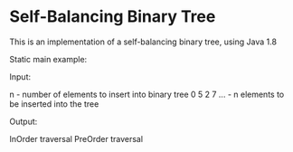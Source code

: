 # Self-Balancing Binary Tree

This is an implementation of a self-balancing binary tree, using Java 1.8

Static main example:


Input:

n - number of elements to insert into binary tree
0 5 2 7 ... - n elements to be inserted into the tree


Output:

InOrder traversal
PreOrder traversal
